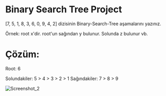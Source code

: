 # Binary Search Tree Project

[7, 5, 1, 8, 3, 6, 0, 9, 4, 2] dizisinin Binary-Search-Tree aşamalarını yazınız.

Örnek: root x'dir. root'un sağından y bulunur. Solunda z bulunur vb.

# Çözüm: 


Root: 6

Solundakiler: 5 > 4 > 3 > 2 > 1
Sağındakiler: 7 > 8 > 9

![Screenshot_2](https://user-images.githubusercontent.com/46603841/223446644-2b7ff14e-97bc-4a36-9ef9-22adb8362441.png)
